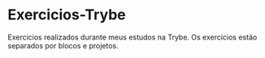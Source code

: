# Exercicios-Trybe
Exercicios realizados durante meus estudos na Trybe.
Os exercicios estão separados por blocos e projetos.
